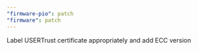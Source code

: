 ```yaml
---
"firmware-pio": patch
"firmware": patch
---
```


Label USERTrust certificate appropriately and add ECC version
